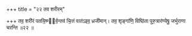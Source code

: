 +++
title = "२२ तव शरीरम्"

+++
तव॒ शरी॑रं पतयि॒ष्ण्व᳖र्व॒न्तव॑ चि॒त्तं वात॑ऽइव॒ ध्रजी॑मान्। तव॒ शृङ्गा॑णि॒ विष्ठि॑ता पुरु॒त्रार॑ण्येषु॒ जर्भुराणा चरन्ति ॥२२ ॥